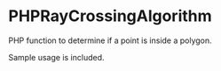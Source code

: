 # PHPRayCrossingAlgorithm
PHP function to determine if a point is inside a polygon.

Sample usage is included.
